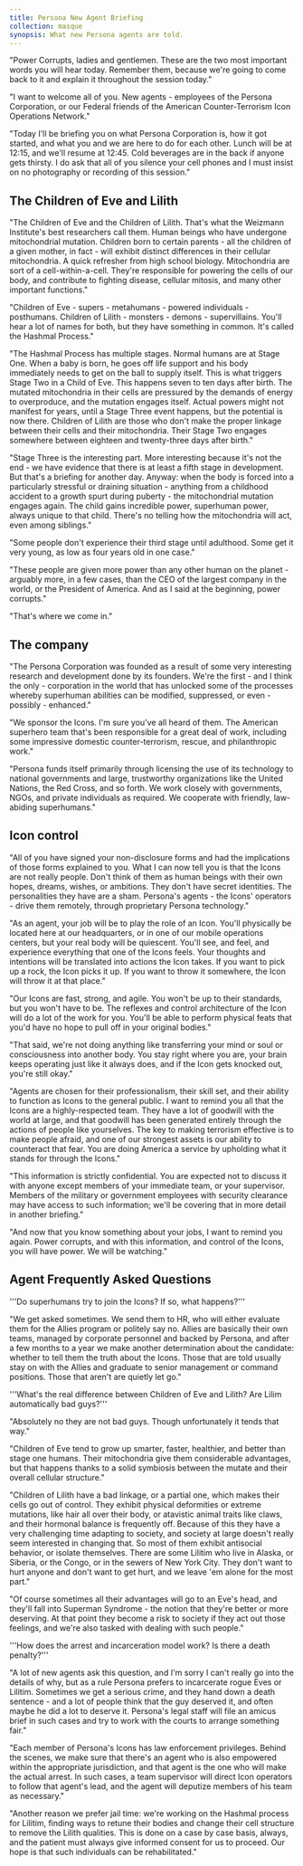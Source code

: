 ```yaml
---
title: Persona New Agent Briefing
collection: masque
synopsis: What new Persona agents are told.
---
```


"Power Corrupts, ladies and gentlemen. These are the two most important words you will hear today. Remember them, because we're going to come back to it and explain it throughout the session today."

"I want to welcome all of you. New agents - employees of the Persona Corporation, or our Federal friends of the American Counter-Terrorism Icon Operations Network."

"Today I'll be briefing you on what Persona Corporation is, how it got started, and what you and we are here to do for each other. Lunch will be at 12:15, and we'll resume at 12:45. Cold beverages are in the back if anyone gets thirsty. I do ask that all of you silence your cell phones and I must insist on no photography or recording of this session."

The Children of Eve and Lilith
------------------------------

"The Children of Eve and the Children of Lilith. That's what the Weizmann Institute's best researchers call them. Human beings who have undergone mitochondrial mutation. Children born to certain parents - all the children of a given mother, in fact - will exhibit distinct differences in their cellular mitochondria. A quick refresher from high school biology. Mitochondria are sort of a cell-within-a-cell. They're responsible for powering the cells of our body, and contribute to fighting disease, cellular mitosis, and many other important functions."

"Children of Eve - supers - metahumans - powered individuals - posthumans. Children of Lilith - monsters - demons - supervillains. You'll hear a lot of names for both, but they have something in common. It's called the Hashmal Process."

"The Hashmal Process has multiple stages. Normal humans are at Stage One. When a baby is born, he goes off life support and his body immediately needs to get on the ball to supply itself. This is what triggers Stage Two in a Child of Eve. This happens seven to ten days after birth. The mutated mitochondria in their cells are pressured by the demands of energy to overproduce, and the mutation engages itself. Actual powers might not manifest for years, until a Stage Three event happens, but the potential is now there. Children of Lilith are those who don't make the proper linkage between their cells and their mitochondria. Their Stage Two engages somewhere between eighteen and twenty-three days after birth."

"Stage Three is the interesting part. More interesting because it's not the end - we have evidence that there is at least a fifth stage in development. But that's a briefing for another day. Anyway: when the body is forced into a particularly stressful or draining situation - anything from a childhood accident to a growth spurt during puberty - the mitochondrial mutation engages again. The child gains incredible power, superhuman power, always unique to that child. There's no telling how the mitochondria will act, even among siblings."

"Some people don't experience their third stage until adulthood. Some get it very young, as low as four years old in one case."

"These people are given more power than any other human on the planet - arguably more, in a few cases, than the CEO of the largest company in the world, or the President of America. And as I said at the beginning, power corrupts."

"That's where we come in."

The company
-----------

"The Persona Corporation was founded as a result of some very interesting research and development done by its founders. We're the first - and I think the only - corporation in the world that has unlocked some of the processes whereby superhuman abilities can be modified, suppressed, or even - possibly - enhanced."

"We sponsor the Icons. I'm sure you've all heard of them. The American superhero team that's been responsible for a great deal of work, including some impressive domestic counter-terrorism, rescue, and philanthropic work."

"Persona funds itself primarily through licensing the use of its technology to national governments and large, trustworthy organizations like the United Nations, the Red Cross, and so forth. We work closely with governments, NGOs, and private individuals as required. We cooperate with friendly, law-abiding superhumans."

Icon control
------------

"All of you have signed your non-disclosure forms and had the implications of those forms explained to you. What I can now tell you is that the Icons are not really people. Don't think of them as human beings with their own hopes, dreams, wishes, or ambitions. They don't have secret identities. The personalities they have are a sham. Persona's agents - the Icons' operators - drive them remotely, through proprietary Persona technology."

"As an agent, your job will be to play the role of an Icon. You'll physically be located here at our headquarters, or in one of our mobile operations centers, but your real body will be quiescent. You'll see, and feel, and experience everything that one of the Icons feels. Your thoughts and intentions will be translated into actions the Icon takes. If you want to pick up a rock, the Icon picks it up. If you want to throw it somewhere, the Icon will throw it at that place."

"Our Icons are fast, strong, and agile. You won't be up to their standards, but you won't have to be. The reflexes and control architecture of the Icon will do a lot of the work for you. You'll be able to perform physical feats that you'd have no hope to pull off in your original bodies."

"That said, we're not doing anything like transferring your mind or soul or consciousness into another body. You stay right where you are, your brain keeps operating just like it always does, and if the Icon gets knocked out, you're still okay."

"Agents are chosen for their professionalism, their skill set, and their ability to function as Icons to the general public. I want to remind you all that the Icons are a highly-respected team. They have a lot of goodwill with the world at large, and that goodwill has been generated entirely through the actions of people like yourselves. The key to making terrorism effective is to make people afraid, and one of our strongest assets is our ability to counteract that fear. You are doing America a service by upholding what it stands for through the Icons."

"This information is strictly confidential. You are expected not to discuss it with anyone except members of your immediate team, or your supervisor. Members of the military or government employees with security clearance may have access to such information; we'll be covering that in more detail in another briefing."

"And now that you know something about your jobs, I want to remind you again. Power corrupts, and with this information, and control of the Icons, you will have power. We will be watching."

Agent Frequently Asked Questions
--------------------------------

'''Do superhumans try to join the Icons? If so, what happens?'''

"We get asked sometimes. We send them to HR, who will either evaluate them for the Allies program or politely say no. Allies are basically their own teams, managed by corporate personnel and backed by Persona, and after a few months to a year we make another determination about the candidate: whether to tell them the truth about the Icons. Those that are told usually stay on with the Allies and graduate to senior management or command positions. Those that aren't are quietly let go."

'''What's the real difference between Children of Eve and Lilith? Are Lilim automatically bad guys?'''

"Absolutely no they are not bad guys. Though unfortunately it tends that way."

"Children of Eve tend to grow up smarter, faster, healthier, and better than stage one humans. Their mitochondria give them considerable advantages, but that happens thanks to a solid symbiosis between the mutate and their overall cellular structure."

"Children of Lilith have a bad linkage, or a partial one, which makes their cells go out of control. They exhibit physical deformities or extreme mutations, like hair all over their body, or atavistic animal traits like claws, and their hormonal balance is frequently off. Because of this they have a very challenging time adapting to society, and society at large doesn't really seem interested in changing that. So most of them exhibit antisocial behavior, or isolate themselves. There are some Lilitim who live in Alaska, or Siberia, or the Congo, or in the sewers of New York City. They don't want to hurt anyone and don't want to get hurt, and we leave 'em alone for the most part."

"Of course sometimes all their advantages will go to an Eve's head, and they'll fall into Superman Syndrome - the notion that they're better or more deserving. At that point they become a risk to society if they act out those feelings, and we're also tasked with dealing with such people."

'''How does the arrest and incarceration model work? Is there a death penalty?'''

"A lot of new agents ask this question, and I'm sorry I can't really go into the details of why, but as a rule Persona prefers to incarcerate rogue Eves or Lilitim. Sometimes we get a serious crime, and they hand down a death sentence - and a lot of people think that the guy deserved it, and often maybe he did a lot to deserve it. Persona's legal staff will file an amicus brief in such cases and try to work with the courts to arrange something fair."

"Each member of Persona's Icons has law enforcement privileges. Behind the scenes, we make sure that there's an agent who is also empowered within the appropriate jurisdiction, and that agent is the one who will make the actual arrest. In such cases, a team supervisor will direct Icon operators to follow that agent's lead, and the agent will deputize members of his team as necessary."

"Another reason we prefer jail time: we're working on the Hashmal process for Lilitim, finding ways to retune their bodies and change their cell structure to remove the Lilith qualities. This is done on a case by case basis, always, and the patient must always give informed consent for us to proceed. Our hope is that such individuals can be rehabilitated."

